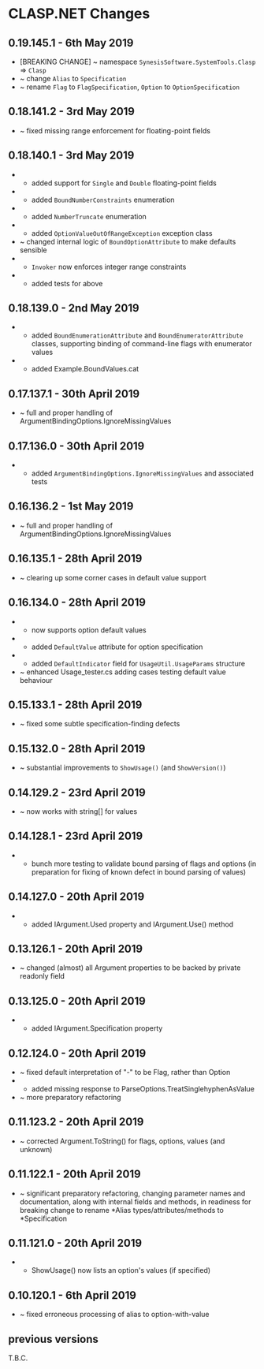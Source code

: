 #  **CLASP.NET** Changes

## 0.19.145.1 - 6th May 2019

* [BREAKING CHANGE] ~ namespace ``SynesisSoftware.SystemTools.Clasp`` => ``Clasp``
* ~ change ``Alias`` to ``Specification``
* ~ rename ``Flag`` to ``FlagSpecification``, ``Option`` to ``OptionSpecification``

## 0.18.141.2 - 3rd May 2019

* ~ fixed missing range enforcement for floating-point fields

## 0.18.140.1 - 3rd May 2019

* + added support for ``Single`` and ``Double`` floating-point fields
* + added ``BoundNumberConstraints`` enumeration
* + added ``NumberTruncate`` enumeration
* + added ``OptionValueOutOfRangeException`` exception class
* ~ changed internal logic of ``BoundOptionAttribute`` to make defaults sensible
* + ``Invoker`` now enforces integer range constraints
* + added tests for above

## 0.18.139.0 - 2nd May 2019

* + added ``BoundEnumerationAttribute`` and ``BoundEnumeratorAttribute`` classes, supporting binding of command-line flags with enumerator values
* + added Example.BoundValues.cat

## 0.17.137.1 - 30th April 2019

* ~ full and proper handling of ArgumentBindingOptions.IgnoreMissingValues

## 0.17.136.0 - 30th April 2019

* + added ``ArgumentBindingOptions.IgnoreMissingValues`` and associated tests

## 0.16.136.2 - 1st May 2019

* ~ full and proper handling of ArgumentBindingOptions.IgnoreMissingValues

## 0.16.135.1 - 28th April 2019

* ~ clearing up some corner cases in default value support

## 0.16.134.0 - 28th April 2019

* + now supports option default values
* + added ``DefaultValue`` attribute for option specification
* + added ``DefaultIndicator`` field for ``UsageUtil.UsageParams`` structure
* ~ enhanced Usage_tester.cs adding cases testing default value behaviour

## 0.15.133.1 - 28th April 2019

* ~ fixed some subtle specification-finding defects

## 0.15.132.0 - 28th April 2019

* ~ substantial improvements to ``ShowUsage()`` (and ``ShowVersion()``)

## 0.14.129.2 - 23rd April 2019

* ~ now works with string[] for values

## 0.14.128.1 - 23rd April 2019

* + bunch more testing to validate bound parsing of flags and options (in preparation for fixing of known defect in bound parsing of values)

## 0.14.127.0 - 20th April 2019

* + added IArgument.Used property and IArgument.Use() method

## 0.13.126.1 - 20th April 2019

* ~ changed (almost) all Argument properties to be backed by private readonly field

## 0.13.125.0 - 20th April 2019

* + added IArgument.Specification property

## 0.12.124.0 - 20th April 2019

* ~ fixed default interpretation of "-" to be Flag, rather than Option
* + added missing response to ParseOptions.TreatSinglehyphenAsValue
* ~ more preparatory refactoring

## 0.11.123.2 - 20th April 2019

* ~ corrected Argument.ToString() for flags, options, values (and unknown)

## 0.11.122.1 - 20th April 2019

* ~ significant preparatory refactoring, changing parameter names and documentation, along with internal fields and methods, in readiness for breaking change to rename *Alias types/attributes/methods to *Specification

## 0.11.121.0 - 20th April 2019

* + ShowUsage() now lists an option's values (if specified)

## 0.10.120.1 - 6th April 2019

* ~ fixed erroneous processing of alias to option-with-value



## previous versions

T.B.C.


